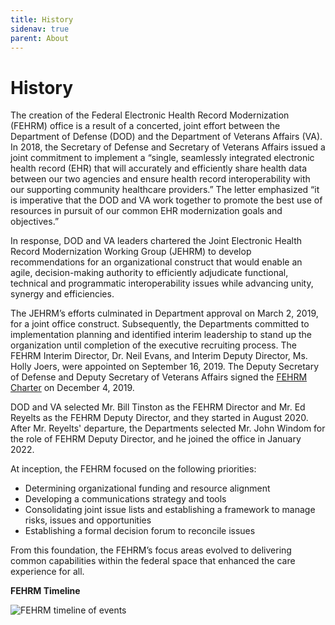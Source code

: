 ```yaml
---
title: History
sidenav: true
parent: About
---
```

# History

The creation of the Federal Electronic Health Record Modernization (FEHRM) office is a result of a concerted, joint effort between the Department of Defense (DOD) and the Department of Veterans Affairs (VA). In 2018, the Secretary of Defense and Secretary of Veterans Affairs issued a joint commitment to implement a “single, seamlessly integrated electronic health record (EHR) that will accurately and efficiently share health data between our two agencies and ensure health record interoperability with our supporting community healthcare providers.” The letter emphasized “it is imperative that the DOD and VA work together to promote the best use of resources in pursuit of our common EHR modernization goals and objectives.”

In response, DOD and VA leaders chartered the Joint Electronic Health Record Modernization Working Group (JEHRM) to develop recommendations for an organizational construct that would enable an agile, decision-making authority to efficiently adjudicate functional, technical and programmatic interoperability issues while advancing unity, synergy and efficiencies.

The JEHRM’s efforts culminated in Department approval on March 2, 2019, for a joint office construct. Subsequently, the Departments committed to implementation planning and identified interim leadership to stand up the organization until completion of the executive recruiting process. The FEHRM Interim Director, Dr. Neil Evans, and Interim Deputy Director, Ms. Holly Joers, were appointed on September 16, 2019. The Deputy Secretary of Defense and Deputy Secretary of Veterans Affairs signed the [FEHRM Charter](../images/FEHRM_Charter_SIGNED_20191204_508c.pdf) on December 4, 2019.

DOD and VA selected Mr. Bill Tinston as the FEHRM Director and Mr. Ed Reyelts as the FEHRM Deputy Director, and they started in August 2020. After Mr. Reyelts' departure, the Departments selected Mr. John Windom for the role of FEHRM Deputy Director, and he joined the office in January 2022.

At inception, the FEHRM focused on the following priorities:

- Determining organizational funding and resource alignment
- Developing a communications strategy and tools
- Consolidating joint issue lists and establishing a framework to manage risks, issues and opportunities
- Establishing a formal decision forum to reconcile issues

From this foundation, the FEHRM’s focus areas evolved to delivering common capabilities within the federal space that enhanced the care experience for all.

**FEHRM Timeline**

![FEHRM timeline of events](/images/timeline.png)
